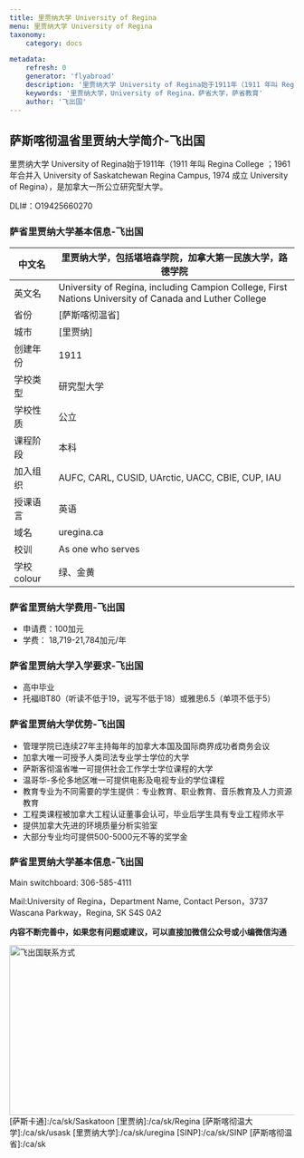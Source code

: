 ```yaml
---
title: 里贾纳大学 University of Regina
menu: 里贾纳大学 University of Regina
taxonomy:
    category: docs

metadata:
    refresh: 0
    generator: 'flyabroad'
    description: '里贾纳大学 University of Regina始于1911年（1911 年叫 Regina College ；1961年合并入 University of Saskatchewan Regina Campus, 1974 成立 University of Regina），是加拿大一所公立研究型大学。'
    keywords: '里贾纳大学，University of Regina，萨省大学，萨省教育'
    author: '飞出国'
---
```

## 萨斯喀彻温省里贾纳大学简介-飞出国

里贾纳大学 University of Regina始于1911年（1911 年叫 Regina College ；1961年合并入 University of Saskatchewan Regina Campus, 1974 成立 University of Regina），是加拿大一所公立研究型大学。

DLI#：O19425660270 

### 萨省里贾纳大学基本信息-飞出国

中文名 |  里贾纳大学，包括堪培森学院，加拿大第一民族大学，路德学院
----|------------------------------
英文名 |  University of Regina, including Campion College, First Nations University of Canada and Luther College
省份 |  [萨斯喀彻温省]
城市 |  [里贾纳]
创建年份 | 1911
学校类型 | 研究型大学
学校性质 | 公立
课程阶段 | 本科
加入组织 | AUFC, CARL, CUSID, UArctic, UACC, CBIE, CUP, IAU
授课语言 | 英语
域名 | uregina.ca
校训 | As one who serves
学校colour |绿、金黄

### 萨省里贾纳大学费用-飞出国

* 申请费：100加元
* 学费：	18,719-21,784加元/年

### 萨省里贾纳大学入学要求-飞出国

* 高中毕业
* 托福IBT80（听读不低于19，说写不低于18）或雅思6.5（单项不低于5）

### 萨省里贾纳大学优势-飞出国

* 管理学院已连续27年主持每年的加拿大本国及国际商界成功者商务会议
* 加拿大唯一可授予人类司法专业学士学位的大学
* 萨斯客彻温省唯一可提供社会工作学士学位课程的大学
* 温哥华-多伦多地区唯一可提供电影及电视专业的学位课程
* 教育专业为不同需要的学生提供：专业教育、职业教育、音乐教育及人力资源教育
* 工程类课程被加拿大工程认证董事会认可，毕业后学生具有专业工程师水平
* 提供加拿大先进的环境质量分析实验室
* 大部分专业均可提供500-5000元不等的奖学金

### 萨省里贾纳大学基本信息-飞出国

Main switchboard: 306-585-4111

Mail:University of Regina，Department Name, Contact Person，3737 Wascana Parkway，Regina, SK S4S 0A2

**内容不断完善中，如果您有问题或建议，可以直接加微信公众号或小编微信沟通**

<img src="http://wx1.sinaimg.cn/mw1024/892c310fly1fgkvndf1s9j20p008d0v3.jpg" width = "900" height = "300" alt="飞出国联系方式" align=center />
[萨斯卡通]:/ca/sk/Saskatoon
[里贾纳]:/ca/sk/Regina
[萨斯喀彻温大学]:/ca/sk/usask
[里贾纳大学]:/ca/sk/uregina
[SINP]:/ca/sk/SINP
[萨斯喀彻温省]:/ca/sk